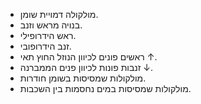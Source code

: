 - מולקולה דמויית שומן.
- בנויה מראש וזנב.
- ראש הידרופילי.
- זנב הידרופובי.
- ראשים פונים לכיוון הנוזל החוץ תאי ↑.
- זנבות פונות לכיוון פנים הממברנה ↓.
- מולקולות שמסיסות בשומן חודרות.
- מולקולות שמסיסות במים נחסמות בין השכבות.